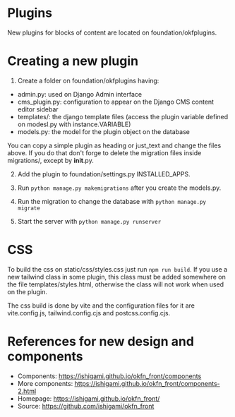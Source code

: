 # Plugins

New plugins for blocks of content are located on foundation/okfplugins.

# Creating a new plugin

1. Create a folder on foundation/okfplugins having:

 * admin.py: used on Django Admin interface
 * cms_plugin.py: configuration to appear on the Django CMS content editor sidebar
 * templates/: the django template files (access the plugin variable defined on modesl.py with instance.VARIABLE)
 * models.py: the model for the plugin object on the database

 You can copy a simple plugin as heading or just_text and change the files above. If you do that don't forge to delete the migration files inside migrations/, except by __init__.py.

2. Add the plugin to foundation/settings.py INSTALLED_APPS.

3. Run `python manage.py makemigrations` after you create the models.py.

4. Run the migration to change the database with `python manage.py migrate`

5. Start the server with `python manage.py runserver`

# CSS

To build the css on static/css/styles.css just run `npm run build`. If you use a new tailwind class in some plugin, this class must be added somewhere 
on the file templates/styles.html, otherwise the class will not work when used on the plugin.

The css build is done by vite and the configuration files for it are vite.config.js, tailwind.config.cjs and postcss.config.cjs.

# References for new design and components

 * Components: https://ishigami.github.io/okfn_front/components
 * More components: https://ishigami.github.io/okfn_front/components-2.html
 * Homepage: https://ishigami.github.io/okfn_front/
 * Source: https://github.com/ishigami/okfn_front

